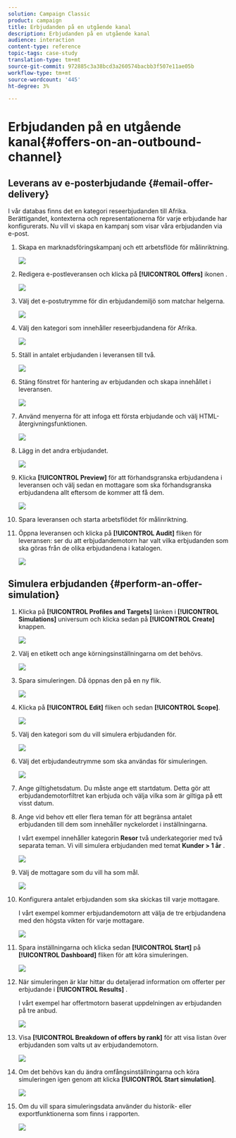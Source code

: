 ```yaml
---
solution: Campaign Classic
product: campaign
title: Erbjudanden på en utgående kanal
description: Erbjudanden på en utgående kanal
audience: interaction
content-type: reference
topic-tags: case-study
translation-type: tm+mt
source-git-commit: 972885c3a38bcd3a260574bacbb3f507e11ae05b
workflow-type: tm+mt
source-wordcount: '445'
ht-degree: 3%

---
```



# Erbjudanden på en utgående kanal{#offers-on-an-outbound-channel}

## Leverans av e-posterbjudande {#email-offer-delivery}

I vår databas finns det en kategori reseerbjudanden till Afrika. Berättigandet, kontexterna och representationerna för varje erbjudande har konfigurerats. Nu vill vi skapa en kampanj som visar våra erbjudanden via e-post.

1. Skapa en marknadsföringskampanj och ett arbetsflöde för målinriktning.

   ![](assets/offer_delivery_example_001.png)

1. Redigera e-postleveransen och klicka på **[!UICONTROL Offers]** ikonen .

   ![](assets/offer_delivery_example_002.png)

1. Välj det e-postutrymme för din erbjudandemiljö som matchar helgerna.

   ![](assets/offer_delivery_example_003.png)

1. Välj den kategori som innehåller reseerbjudandena för Afrika.

   ![](assets/offer_delivery_example_004.png)

1. Ställ in antalet erbjudanden i leveransen till två.

   ![](assets/offer_delivery_example_005.png)

1. Stäng fönstret för hantering av erbjudanden och skapa innehållet i leveransen.

   ![](assets/offer_delivery_example_006.png)

1. Använd menyerna för att infoga ett första erbjudande och välj HTML-återgivningsfunktionen.

   ![](assets/offer_delivery_example_007.png)

1. Lägg in det andra erbjudandet.

   ![](assets/offer_delivery_example_008.png)

1. Klicka **[!UICONTROL Preview]** för att förhandsgranska erbjudandena i leveransen och välj sedan en mottagare som ska förhandsgranska erbjudandena allt eftersom de kommer att få dem.

   ![](assets/offer_delivery_example_009.png)

1. Spara leveransen och starta arbetsflödet för målinriktning.
1. Öppna leveransen och klicka på **[!UICONTROL Audit]** fliken för leveransen: ser du att erbjudandemotorn har valt vilka erbjudanden som ska göras från de olika erbjudandena i katalogen.

   ![](assets/offer_delivery_example_010.png)

## Simulera erbjudanden {#perform-an-offer-simulation}

1. Klicka på **[!UICONTROL Profiles and Targets]** länken i **[!UICONTROL Simulations]** universum och klicka sedan på **[!UICONTROL Create]** knappen.

   ![](assets/offer_simulation_001.png)

1. Välj en etikett och ange körningsinställningarna om det behövs.

   ![](assets/offer_simulation_example_002.png)

1. Spara simuleringen. Då öppnas den på en ny flik.

   ![](assets/offer_simulation_example_003.png)

1. Klicka på **[!UICONTROL Edit]** fliken och sedan **[!UICONTROL Scope]**.

   ![](assets/offer_simulation_example_004.png)

1. Välj den kategori som du vill simulera erbjudanden för.

   ![](assets/offer_simulation_example_005.png)

1. Välj det erbjudandeutrymme som ska användas för simuleringen.

   ![](assets/offer_simulation_example_006.png)

1. Ange giltighetsdatum. Du måste ange ett startdatum. Detta gör att erbjudandemotorfiltret kan erbjuda och välja vilka som är giltiga på ett visst datum.
1. Ange vid behov ett eller flera teman för att begränsa antalet erbjudanden till dem som innehåller nyckelordet i inställningarna.

   I vårt exempel innehåller kategorin **Resor** två underkategorier med två separata teman. Vi vill simulera erbjudanden med temat **Kunder > 1 år** .

   ![](assets/offer_simulation_example_007.png)

1. Välj de mottagare som du vill ha som mål.

   ![](assets/offer_simulation_example_008.png)

1. Konfigurera antalet erbjudanden som ska skickas till varje mottagare.

   I vårt exempel kommer erbjudandemotorn att välja de tre erbjudandena med den högsta vikten för varje mottagare.

   ![](assets/offer_simulation_example_009.png)

1. Spara inställningarna och klicka sedan **[!UICONTROL Start]** på **[!UICONTROL Dashboard]** fliken för att köra simuleringen.

   ![](assets/offer_simulation_example_010.png)

1. När simuleringen är klar hittar du detaljerad information om offerter per erbjudande i **[!UICONTROL Results]** .

   I vårt exempel har offertmotorn baserat uppdelningen av erbjudanden på tre anbud.

   ![](assets/offer_simulation_example_011.png)

1. Visa **[!UICONTROL Breakdown of offers by rank]** för att visa listan över erbjudanden som valts ut av erbjudandemotorn.

   ![](assets/offer_simulation_example_012.png)

1. Om det behövs kan du ändra omfångsinställningarna och köra simuleringen igen genom att klicka **[!UICONTROL Start simulation]**.

   ![](assets/offer_simulation_example_010.png)

1. Om du vill spara simuleringsdata använder du historik- eller exportfunktionerna som finns i rapporten.

   ![](assets/offer_simulation_example_013.png)

